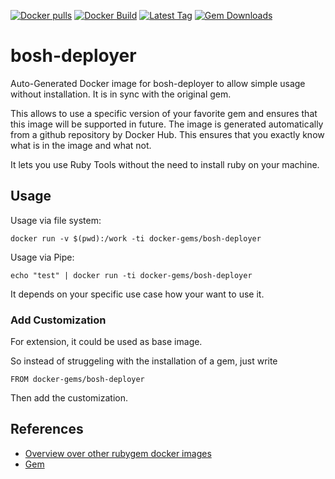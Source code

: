 [![Docker pulls](https://img.shields.io/docker/pulls/rubygem/bosh-deployer.svg)](https://hub.docker.com/r/rubygem/bosh-deployer/)
[![Docker Build](https://img.shields.io/docker/automated/rubygem/bosh-deployer.svg)](https://hub.docker.com/r/rubygem/bosh-deployer/)
[![Latest Tag](https://img.shields.io/github/tag/docker-rubygem/bosh-deployer.svg)](https://hub.docker.com/r/rubygem/bosh-deployer/)
[![Gem Downloads](https://img.shields.io/gem/dt/bosh-deployer.svg)](https://rubygems.org/gems/bosh-deployer/)
# bosh-deployer

Auto-Generated Docker image for bosh-deployer to allow simple usage without installation.
It is in sync with the original gem.

This allows to use a specific version of your favorite gem and ensures that this image will be supported in future.
The image is generated automatically from a github repository by Docker Hub.
This ensures that you exactly know what is in the image and what not.

It lets you use Ruby Tools without the need to install ruby on your machine.

## Usage

Usage via file system:

`docker run -v $(pwd):/work -ti docker-gems/bosh-deployer`

Usage via Pipe:

`echo "test" | docker run -ti docker-gems/bosh-deployer`

It depends on your specific use case how your want to use it.

### Add Customization

For extension, it could be used as base image.

So instead of struggeling with the installation of a gem, just write

`FROM docker-gems/bosh-deployer`

Then add the customization.

## References

 - [Overview over other rubygem docker images](https://github.com/thinkbot/docker-rubygem)
 - [Gem](https://rubygems.org/gems/bosh-deployer/)
